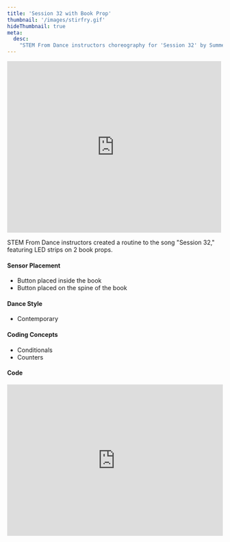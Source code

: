 ```yaml
---
title: 'Session 32 with Book Prop'
thumbnail: '/images/stirfry.gif'
hideThumbnail: true
meta:
  desc:
    "STEM From Dance instructors choreography for 'Session 32' by Summer Walker"
---
```

<iframe src="https://nyu.app.box.com/embed/s/dz7vrqxkbnnhqks2h5yb1alk1835bakx?sortColumn=date" width="500" height="400" frameborder="0" allowfullscreen webkitallowfullscreen msallowfullscreen></iframe>

STEM From Dance instructors created a routine to the song "Session 32," featuring LED strips on 2 book props. 

#### Sensor Placement

+ Button placed inside the book
+ Button placed on the spine of the book

#### Dance Style

+ Contemporary 

#### Coding Concepts

+ Conditionals
+ Counters

#### Code

<div style="position:relative;height:0;padding-bottom:70%;overflow:hidden;"><iframe style="position:absolute;top:0;left:0;width:100%;height:100%;" src="https://maker.makecode.com/#pub:_d6rhuPgyp2sU" frameborder="0" sandbox="allow-popups allow-forms allow-scripts allow-same-origin"></iframe></div>

